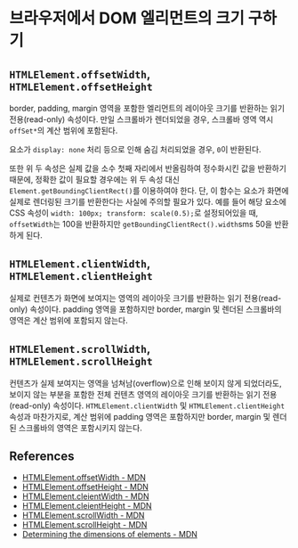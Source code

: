 # 브라우저에서 DOM 엘리먼트의 크기 구하기

## `HTMLElement.offsetWidth`, `HTMLElement.offsetHeight`

border, padding, margin 영역을 포함한 엘리먼트의 레이아웃 크기를 반환하는 읽기 전용(read-only) 속성이다. 만일 스크롤바가 렌더되었을 경우, 스크롤바 영역 역시 `offSet*`의 계산 범위에 포함된다.

요소가 `display: none` 처리 등으로 인해 숨김 처리되었을 경우, `0`이 반환된다.

또한 위 두 속성은 실제 값을 소수 첫째 자리에서 반올림하여 정수화시킨 값을 반환하기 때문에, 정확한 값이 필요할 경우에는 위 두 속성 대신 `Element.getBoundingClientRect()`를 이용하여야 한다. 단, 이 함수는 요소가 화면에 실제로 렌더링된 크기를 반환한다는 사실에 주의할 필요가 있다. 예를 들어 해당 요소에 CSS 속성이 `width: 100px; transform: scale(0.5);`로 설정되어있을 때, `offsetWidth`는 100을 반환하지만 `getBoundingClientRect().width`sms 50을 반환하게 된다.

## `HTMLElement.clientWidth`, `HTMLElement.clientHeight`

실제로 컨텐츠가 화면에 보여지는 영역의 레이아웃 크기를 반환하는 읽기 전용(read-only) 속성이다. padding 영역을 포함하지만 border, margin 및 렌더된 스크롤바의 영역은 계산 범위에 포함되지 않는다.

## `HTMLElement.scrollWidth`, `HTMLElement.scrollHeight`

컨텐츠가 실제 보여지는 영역을 넘쳐남(overflow)으로 인해 보이지 않게 되었더라도, 보이지 않는 부분을 포함한 전체 컨텐츠 영역의 레이아웃 크기를 반환하는 읽기 전용(read-only) 속성이다. `HTMLElement.clientWidth` 및 `HTMLElement.clientHeight` 속성과 마찬가지로, 계산 범위에 padding 영역은 포함하지만 border, margin 및 렌더된 스크롤바의 영역은 포함시키지 않는다.

## References

* [HTMLElement.offsetWidth - MDN](https://developer.mozilla.org/en-US/docs/Web/API/HTMLElement/offsetWidth)
* [HTMLElement.offsetHeight - MDN](https://developer.mozilla.org/en-US/docs/Web/API/HTMLElement/offsetHeight)
* [HTMLElement.cleientWidth - MDN](https://developer.mozilla.org/en-US/docs/Web/API/Element/clientWidth)
* [HTMLElement.cleientHeight - MDN](https://developer.mozilla.org/en-US/docs/Web/API/Element/clientHeight)
* [HTMLElement.scrollWidth - MDN](https://developer.mozilla.org/en-US/docs/Web/API/Element/scrollWidth)
* [HTMLElement.scrollHeight - MDN](https://developer.mozilla.org/en-US/docs/Web/API/Element/scrollHeight)
* [Determining the dimensions of elements - MDN](https://developer.mozilla.org/en-US/docs/Web/API/CSS_Object_Model/Determining_the_dimensions_of_elements)
